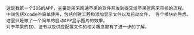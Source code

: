     这是我第一个IOS的APP，主要是用来跑通苹果的软件开发到提交给苹果官网来审核的流程。
	中间包括Xcode的简单使用，包括创建工程和添加显示文件以及启动文件， 各个模块的熟悉。这里只是做了一个简单的启动APP显示图片的效果。
	对于苹果的ID，证书以及供应配置文件的相关概念都有了进一步的了解。

